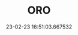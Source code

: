---
date: 23-02-23 16:51:03.667532
excerpt: ORANGE ROMANIA SA
header:
  teaser: assets/images/logos/partners_logos/pngs/ORO_Logo.png
order: 2
sidebar:
- image: assets/images/logos/partners_logos/pngs/ORO_Logo.png
  image_alt: logo
  text: TBC
  title: Role
title: ORO
---